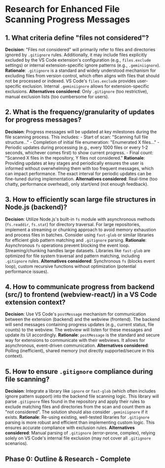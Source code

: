 # Research for Enhanced File Scanning Progress Messages

## 1. What criteria define "files not considered"?
**Decision**: "Files not considered" will primarily refer to files and directories ignored by `.gitignore` rules. Additionally, it may include files explicitly excluded by the VS Code extension's configuration (e.g., `files.exclude` settings) or internal extension-specific ignore patterns (e.g., `.geminiignore`).
**Rationale**: `.gitignore` is a standard and widely understood mechanism for excluding files from version control, which often aligns with files that should not be processed or indexed. VS Code's `files.exclude` provides user-specific exclusion. Internal `.geminiignore` allows for extension-specific exclusions.
**Alternatives considered**: Only `.gitignore` (too restrictive), manual exclusion lists (too cumbersome for users).

## 2. What is the frequency/granularity of updates for progress messages?
**Decision**: Progress messages will be updated at key milestones during the file scanning process. This includes:
    - Start of scan: "Scanning full file structure..."
    - Completion of initial file enumeration: "Enumerated X files..."
    - Periodic updates during processing (e.g., every 1000 files or every 1-2 seconds, whichever comes first) to show current progress.
    - Final count: "Scanned X files in the repository, Y files not considered."
**Rationale**: Providing updates at key stages and periodically ensures the user is informed without overwhelming them with too frequent messages, which can impact performance. The exact interval for periodic updates can be fine-tuned during implementation.
**Alternatives considered**: Real-time (too chatty, performance overhead), only start/end (not enough feedback).

## 3. How to efficiently scan large file structures in Node.js (backend)?
**Decision**: Utilize Node.js's built-in `fs` module with asynchronous methods (`fs.readdir`, `fs.stat`) for directory traversal. For large repositories, implement a streaming or chunking approach to avoid memory exhaustion and process files in batches. Consider using `fast-glob` or similar libraries for efficient glob pattern matching and `.gitignore` parsing.
**Rationale**: Asynchronous `fs` operations prevent blocking the event loop. Streaming/chunking handles large datasets. Libraries like `fast-glob` are optimized for file system traversal and pattern matching, including `.gitignore` rules.
**Alternatives considered**: Synchronous `fs` (blocks event loop), custom recursive functions without optimization (potential performance issues).

## 4. How to communicate progress from backend (src/) to frontend (webview-react/) in a VS Code extension context?
**Decision**: Use VS Code's `postMessage` mechanism for communication between the extension (backend) and the webview (frontend). The backend will send messages containing progress updates (e.g., current status, file counts) to the webview. The webview will listen for these messages and update its UI accordingly.
**Rationale**: `postMessage` is the standard and secure way for extensions to communicate with their webviews. It allows for asynchronous, event-driven communication.
**Alternatives considered**: Polling (inefficient), shared memory (not directly supported/secure in this context).

## 5. How to ensure `.gitignore` compliance during file scanning?
**Decision**: Integrate a library like `ignore` or `fast-glob` (which often includes ignore pattern support) into the backend file scanning logic. This library will parse `.gitignore` files found in the repository and apply their rules to exclude matching files and directories from the scan and count them as "not considered". The solution should also consider `.geminiignore` if it exists.
**Rationale**: Re-using existing, well-tested libraries for `.gitignore` parsing is more robust and efficient than implementing custom logic. This ensures accurate compliance with exclusion rules.
**Alternatives considered**: Manual parsing of `.gitignore` (error-prone, complex), relying solely on VS Code's internal file exclusion (may not cover all `.gitignore` scenarios).

## Phase 0: Outline & Research - Complete

